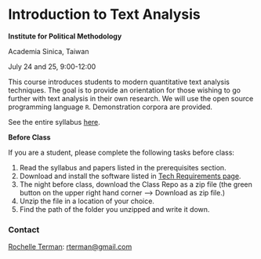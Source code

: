 # Introduction to Text Analysis

**Institute for Political Methodology**

Academia Sinica, Taiwan

July 24 and 25, 9:00-12:00

This course introduces students to modern quantitative text analysis techniques. The goal is to provide an orientation for those wishing to go further with text analysis in their own research. We will use the open source programming language `R`. Demonstration corpora are provided. 

See the entire syllabus [here](A-syllabus.md).

**Before Class**

If you are a student, please complete the following tasks before class:

1. Read the syllabus and papers listed in the prerequisites section.
2. Download and install the software listed in [Tech Requirements page](B-Tech-Requirements.md).
3. The night before class, download the Class Repo as a zip file (the green button on the upper right hand corner --> Download as zip file.)
4. Unzip the file in a location of your choice.
5. Find the path of the folder you unzipped and write it down.


### Contact
[Rochelle Terman](https://github.com/rochelleterman/): rterman@gmail.com
